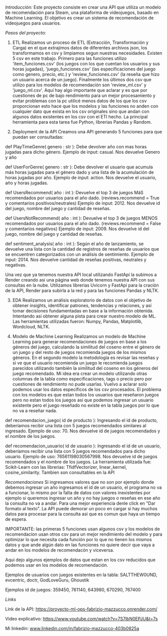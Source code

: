 *Introducción:*
Este proyecto consiste en crear una API que utiliza un modelo de recomendación para Steam, una plataforma de videojuegos, basado en Machine Learning. El objetivo es crear un sistema de recomendación de videojuegos para usuarios.

*Pasos del proyecto:*
1. ETL
Realizamos un proceso de ETL (Extracción, Transformación y Carga) en el que extrajimos datos de diferentes archivos json, los transformamos en csv y limpiamos segun nuestras necesidades. Existen 5 csv en este trabajo. Primero para las funciones utilizo 'item_funciones.csv' (los juegos con los que cuentan los usuarios y sus horas jugadas), 'juego_funciones.csv' (las especificaciones del juego como genero, precio, etc.) y 'review_funciones.csv' (la reseña que hizo un usuario acerca de un juego). Finalmente los últimos dos csv que utilizo para los modelos de recomendación son 'review_ml.csv' y 'juego_ml.csv'. Aquí hay algo importante que aclarar y es que por cuestiones de pc de bajo rendimiento para un mejor procesamiento y evitar problemas con la pc utilicé menos datos de los que los csv proporcionan esto hace que los modelos y las funciones no anden con cualquier dato que exista en los csv originales sino que andan con algunos datos existentes en los csv con el ETl hecho. La principal herramienta para esta tarea fue Python, librerias Pandas y Random.

2. Deployment de la API
Creamos una API generando 5 funciones para que puedan ser consultadas:

def PlayTimeGenre( genero : str ): Debe devolver año con mas horas jugadas para dicho género. Ejemplo de input: casual. Nos devuelve Genero y año

def UserForGenre( genero : str ): Debe devolver el usuario que acumula más horas jugadas para el género dado y una lista de la acumulación de horas jugadas por año. Ejemplo de input: action. Nos devuelve el usuario, año y horas jugadas.

def UsersRecommend( año : int ): Devuelve el top 3 de juegos MáS recomendados por usuarios para el año dado. (reviews.recommend = True y comentarios positivos/neutrales) Ejemplo de input: 2012. Nos devuelve id del juego, nombre del juego y cantidad de reseñas.

def UsersNotRecommend( año : int ): Devuelve el top 3 de juegos MENOS recomendados por usuarios para el año dado. (reviews.recommend = False y comentarios negativos) Ejemplo de input: 2009. Nos devuelve id del juego, nombre del juego y cantidad de reseñas.

def sentiment_analysis( año : int ): Según el año de lanzamiento, se devuelve una lista con la cantidad de registros de reseñas de usuarios que se encuentren categorizados con un análisis de sentimiento. Ejemplo de input: 2014. Nos devuelve cantidad de reseñas positivas, neutrales y negativas.

Una vez que ya tenemos nuestra API local utilizando FastApi la subimos a Render creando asi una página web donde tenemos nuestra API con sus consultas en la nube. Utilizamos librerias Uvicorn y FastApi para la cración de la API, Render para subirla a la red y para las funciones Pandas y NLTK.

3. EDA
Realizamos un análisis exploratorio de datos con el objetivo de obtener insights, identificar patrones, tendencias y relaciones, y así tomar decisiones fundamentadas en base a la información obtenida. Intentando asi obtener alguna pista para crear nuestro modelo de ML. Las herramientas utilizadas fueron: Numpy, Pandas, Matplotlib, Wordcloud, NLTK.

4. Modelo de Machine Learning
Realizamos un modelo de Machine Learning para generar recomendaciones de juegos en base a los géneros del juego, calculando la similitud del coseno entre el género de un juego y del resto de juegos recomienda juegos de los mismos géneros. En el segundo modelo la metodología es revisar las reseñas y si ve que el usuario recomienda un juego le recomienda juegos parecidos utilizando también la similitud del coseno en los géneros del juego recomendado. Mi idea era crear un modelo utilizando otras columnas de la tabla como especificaciones, tags o precio pero por cuestiones de rendimiento no pude usarlas. Vuelvo a aclarar solo podemos usar los datos específicos de los csv procesados. El problema con los modelos es que estan todos los usuarios que reseñaron juegos pero no estan todos los juegos así que podemos ingresar un usuario existente pero el juego reseñado no existe en la tabla juegos por lo que no va a reseñar nada.  

def recomendacion_juego( id de producto ): Ingresando el id de producto, deberíamos recibir una lista con 5 juegos recomendados similares al ingresado.
Ejemplo de uso: 70. Nos devuelve id de juegos recomendados y el nombre de los juegos.

def recomendacion_usuario( id de usuario ): Ingresando el id de un usuario, deberíamos recibir una lista con 5 juegos recomendados para dicho usuario. Ejemplo de uso: 76561198030567998. Nos devuelve id de juegos recomendados y el nombre de los juegos.
La herramienta utilizada fue: Scikit-Learn con las librerias: TfidfVectorizer, linear_kernel, cosine_similarity. Tambien son consultables en la API

*Recomendaciones*
Si ingresamos valores que no son por ejemplo donde debemos ingresar un año ingresamos el id de un usuario, el programa no va a funcionar, lo mismo por la falta de datos con valores inexistentes por ejemplo si queremos ingresar un año y no hay juegos o reseñas en ese año la consulta no va a andar. Para una mejor experiencia denle click en "Dar formato al texto". La API puede demorar un poco en cargar si hay muchos datos para procesar para la consulta asi que es comun que haya un tiempo de espera. 

IMPORTANTE: las primeras 5 funciones usan algunos csv y los modelos de recomendacion usan otros csv para un mejor rendimiento del modelo y para optimizar lo que necesita cada función por lo que no tienen los mismos datos y que ande algún dato en las funciones no quiere decir que vaya a andar en los modelos de recomendacón y viceversa.

Aqui dejo algunos ejemplos de datos que estan en los csv reducidos que podemos usar en los modelos de recomendación.

Ejemplos de usuarios con juegos existentes en la tabla: SALTTHEW0UND, evcentric, doctr, GodLoveGuru, Ghoustik

Ejemplos id de juegos: 359450, 761140, 643980, 670290, 767400

*Links*

Link de la API: https://proyecto-ml-ops-fabrizio-mazzucco.onrender.com/

Video explicativo: https://www.youtube.com/watch?v=7S7lbN0EPJU&t=7s

Mi linkedin: www.linkedin.com/in/fabrizio-mazzucco-403b0825a
